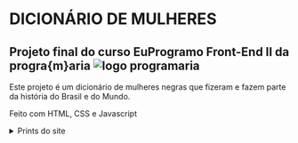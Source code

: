 # DICIONÁRIO DE MULHERES

## Projeto final do curso EuProgramo Front-End II da progra{m}aria <img src="https://www.programaria.org/wp-content/uploads/2015/08/logo-04.png" alt="logo programaria"/>

Este projeto é um dicionário de mulheres negras que fizeram e fazem parte da história do Brasil e do Mundo.

Feito com HTML, CSS e Javascript

<details>
 <summary>Prints do site</summary>
       <h3>Demonstração da página:</h3>  
     <img src="/prints-da-pagina/pag-demo1.png" alt="print de demonstração da página"/> 
      <img src="/prints-da-pagina/pag-demo2.png" alt="print de demonstração da página"/> 
      <img src="/prints-da-pagina/pag-demo3.png" alt="print de demonstração da página"/> 
     <img src="/prints-da-pagina/pag-demo4.png" alt="print de demonstração da página"/>  
      <img src="/prints-da-pagina/pag-demo5.png" alt="print de demonstração da página"/>
</details>
